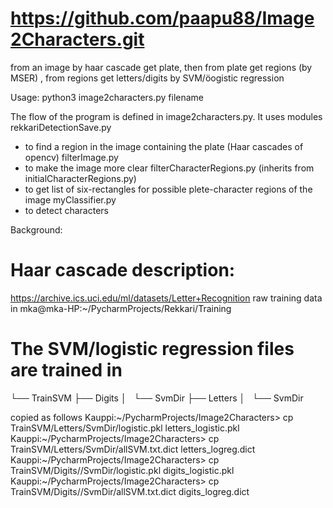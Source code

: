 # https://github.com/paapu88/Image2Characters.git
from an image by haar cascade get plate,
then from plate get regions (by MSER) ,
from regions get letters/digits by SVM/öogistic regression

Usage:
     python3 image2characters.py filename


The flow of the program is defined in image2characters.py.
It uses modules
rekkariDetectionSave.py
- to find a region in the image containing the plate (Haar cascades of opencv)
filterImage.py
- to make the image more clear
filterCharacterRegions.py (inherits from initialCharacterRegions.py)
- to get list of six-rectangles for possible plete-character regions of the image
myClassifier.py
- to detect characters



Background:
# Haar cascade description:
https://archive.ics.uci.edu/ml/datasets/Letter+Recognition
raw training data in mka@mka-HP:~/PycharmProjects/Rekkari/Training

# The SVM/logistic regression files are trained in
└── TrainSVM
    ├── Digits
    │   └── SvmDir
    ├── Letters
    │   └── SvmDir

copied as follows
Kauppi:~/PycharmProjects/Image2Characters> cp TrainSVM/Letters/SvmDir/logistic.pkl letters_logistic.pkl
Kauppi:~/PycharmProjects/Image2Characters> cp TrainSVM/Letters/SvmDir/allSVM.txt.dict letters_logreg.dict
Kauppi:~/PycharmProjects/Image2Characters> cp TrainSVM/Digits//SvmDir/logistic.pkl digits_logistic.pkl
Kauppi:~/PycharmProjects/Image2Characters> cp TrainSVM/Digits//SvmDir/allSVM.txt.dict  digits_logreg.dict



